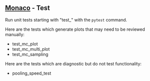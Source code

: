 ## [Monaco](../) - Test

Run unit tests starting with "test_" with the ```pytest``` command.

Here are the tests which generate plots that may need to be reviewed manually:
* test_mc_plot
* test_mc_multi_plot
* test_mc_sampling

Here are the tests which are diagnostic but do not test functionality:
* pooling_speed_test